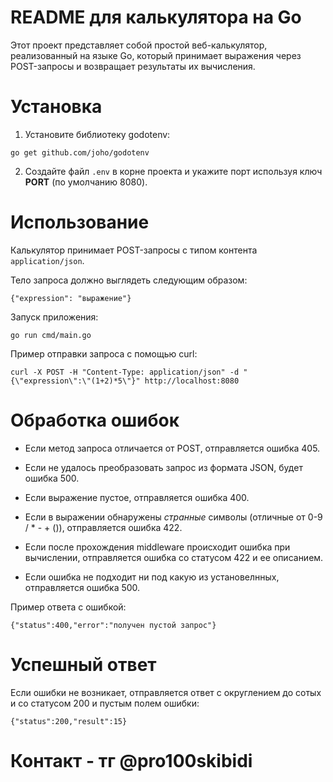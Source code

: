 # README для калькулятора на Go

Этот проект представляет собой простой веб-калькулятор, реализованный на языке Go, который принимает выражения через POST-запросы и возвращает результаты их вычисления.

# Установка

1. Установите библиотеку godotenv:

```
go get github.com/joho/godotenv
```

2. Создайте файл `.env` в корне проекта и укажите порт используя ключ **PORT** (по умолчанию 8080).

# Использование

Калькулятор принимает POST-запросы с типом контента `application/json`.

Тело запроса должно выглядеть следующим образом:

```
{"expression": "выражение"}
```

Запуск приложения:

```
go run cmd/main.go
```

Пример отправки запроса с помощью curl:

```
curl -X POST -H "Content-Type: application/json" -d "{\"expression\":\"(1+2)*5\"}" http://localhost:8080
```

# Обработка ошибок

- Если метод запроса отличается от POST, отправляется ошибка 405.

- Если не удалось преобразовать запрос из формата JSON, будет ошибка 500.

- Если выражение пустое, отправляется ошибка 400.

- Если в выражении обнаружены _странные_ символы (отличные от 0-9 / \* - + ()), отправляется ошибка 422.

- Если после прохождения middleware происходит ошибка при вычислении, отправляется ошибка со статусом 422 и ее описанием.

- Если ошибка не подходит ни под какую из установелнных, отправляется ошибка 500.

Пример ответа с ошибкой:

```
{"status":400,"error":"получен пустой запрос"}
```

# Успешный ответ

Если ошибки не возникает, отправляется ответ c округлением до сотых и со статусом 200 и пустым полем ошибки:

```
{"status":200,"result":15}
```
# Контакт - тг @pro100skibidi
